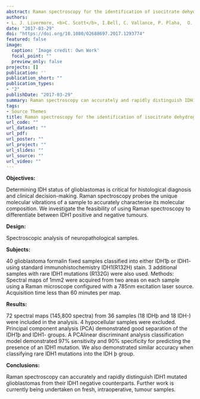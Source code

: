 ```yaml
---
abstract: Raman spectroscopy for the identification of isocitrate dehydrogenase (IDH) mutated glioblastomas
authors:
- L. J. Livermore, <b>C. Scott</b>, I.Bell, C. Vallance, P. Plaha,  O. Ansorge
date: "2017-03-29"
doi: "https://doi.org/10.1080/02688697.2017.1293774"
featured: false
image:
  caption: 'Image credit: Own Work'
  focal_point: ""
  preview_only: false
projects: [] 
publication: ''
publication_short: ""
publication_types:
- "2"
publishDate: "2017-03-29"
summary: Raman spectroscopy can accurately and rapidly distinguish IDH1 mutated glioblastomas from their IDH1 negative counterparts. Further work is currently being undertaken on fresh, intraoperative, tumour samples. <i> Published Article (British Journal of Neurosurgery, vol 31, No. 2, 119-158 (2017))- Proceedings of the 2017 Spring Meeting of the Society of British Neurological Surgeons, Oxford, 29-31 March 2017. </i>
tags:
- Source Themes
title: Raman spectroscopy for the identification of isocitrate dehydrogenase (IDH) mutated glioblastomas. 
url_code: ""
url_dataset: ""
url_pdf: 
url_poster: ""
url_project: ""
url_slides: ""
url_source: ""
url_video: ""
---
```

<b>Objectives: </b>

Determining IDH status of glioblastomas is critical for histological diagnosis and clinical decision-making. Raman spectroscopy probes the unique molecular vibrations of a sample to accurately characterise its molecular composition. We investigate the feasibility of using Raman spectroscopy to differentiate between IDH1 positive and negative tumours. 

<b>Design:</b> 

Spectroscopic analysis of neuropathological samples. 

<b>Subjects:</b>

40 glioblastoma formalin fixed samples classified into either IDH1þ or IDH1- using standard immunohistochemistry IDH1(R132H) stain. 3 additional samples with rare IDH1 mutations (R132G) were also used. Methods: Spectral maps of 1mm2 were acquired from two areas on each sample using a Raman microscope configured with a 785nm excitation laser source. Acquisition time less than 60 minutes per map. 

<b>Results:</b>

72 spectral maps (145,800 spectra) from 36 samples (18 IDHþ and 18 IDH-) were included in the analysis. 4 hypocellular samples were excluded. Principal component analysis (PCA) demonstrated good separation of the IDH1þ and IDH1- groups. A PCAlinear discriminant analysis classification model demonstrated 97% sensitivity and 90% specificity for predicting the presence of an IDH1 mutation. We also demonstrated similar accuracy when classifying rare IDH1 mutations into the IDH þ group. 

<b>Conclusions:</b>

 Raman spectroscopy can accurately and rapidly distinguish IDH1 mutated glioblastomas from their IDH1 negative counterparts. Further work is currently being undertaken on fresh, intraoperative, tumour samples. 